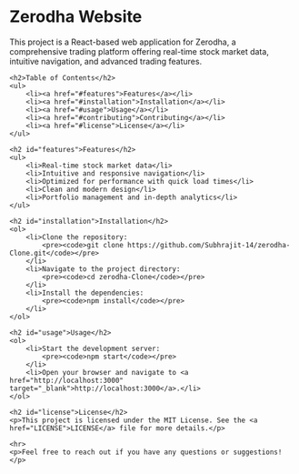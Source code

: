 <!DOCTYPE html>
<html lang="en">
<head>
    <meta charset="UTF-8">
    <meta name="viewport" content="width=device-width, initial-scale=1.0">
    <title>Zerodha Website</title>
</head>
<body>
    <h1>Zerodha Website</h1>
    <p>This project is a React-based web application for Zerodha, a comprehensive trading platform offering real-time stock market data, intuitive navigation, and advanced trading features.</p>

    <h2>Table of Contents</h2>
    <ul>
        <li><a href="#features">Features</a></li>
        <li><a href="#installation">Installation</a></li>
        <li><a href="#usage">Usage</a></li>
        <li><a href="#contributing">Contributing</a></li>
        <li><a href="#license">License</a></li>
    </ul>

    <h2 id="features">Features</h2>
    <ul>
        <li>Real-time stock market data</li>
        <li>Intuitive and responsive navigation</li>
        <li>Optimized for performance with quick load times</li>
        <li>Clean and modern design</li>
        <li>Portfolio management and in-depth analytics</li>
    </ul>

    <h2 id="installation">Installation</h2>
    <ol>
        <li>Clone the repository:
            <pre><code>git clone https://github.com/Subhrajit-14/zerodha-Clone.git</code></pre>
        </li>
        <li>Navigate to the project directory:
            <pre><code>cd zerodha-Clone</code></pre>
        </li>
        <li>Install the dependencies:
            <pre><code>npm install</code></pre>
        </li>
    </ol>

    <h2 id="usage">Usage</h2>
    <ol>
        <li>Start the development server:
            <pre><code>npm start</code></pre>
        </li>
        <li>Open your browser and navigate to <a href="http://localhost:3000" target="_blank">http://localhost:3000</a>.</li>
    </ol>

    <h2 id="license">License</h2>
    <p>This project is licensed under the MIT License. See the <a href="LICENSE">LICENSE</a> file for more details.</p>

    <hr>
    <p>Feel free to reach out if you have any questions or suggestions!</p>
</body>
</html>
